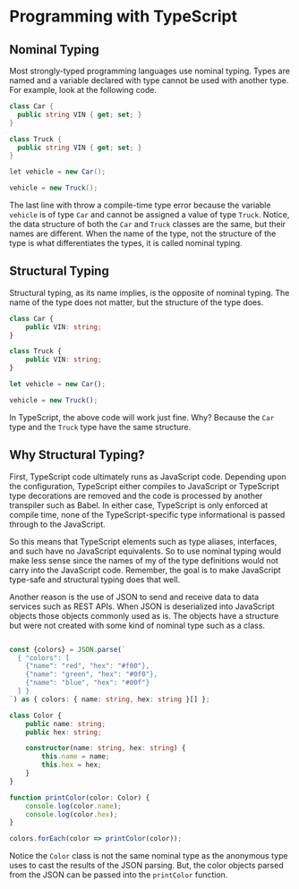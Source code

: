 # Programming with TypeScript

## Nominal Typing

Most strongly-typed programming languages use nominal typing. Types are
named and a variable declared with type cannot be used with another type.
For example, look at the following code.

```csharp
class Car {
  public string VIN { get; set; }
}

class Truck {
  public string VIN { get; set; }
}

let vehicle = new Car();

vehicle = new Truck();
```

The last line with throw a compile-time type error because the variable
`vehicle` is of type `Car` and cannot be assigned a value of type `Truck`.
Notice, the data structure of both the `Car` and `Truck` classes are the
same, but their names are different. When the name of the type, not the
structure of the type is what differentiates the types, it is called nominal
typing.

## Structural Typing

Structural typing, as its name implies, is the opposite of nominal typing.
The name of the type does not matter, but the structure of the type does.

```typescript
class Car {
    public VIN: string;
}

class Truck {
    public VIN: string;
}

let vehicle = new Car();

vehicle = new Truck();
```

In TypeScript, the above code will work just fine. Why? Because the `Car`
type and the `Truck` type have the same structure.

## Why Structural Typing?

First, TypeScript code ultimately runs as JavaScript code. Depending upon
the configuration, TypeScript either compiles to JavaScript or TypeScript
type decorations are removed and the code is processed by another transpiler
such as Babel. In either case, TypeScript is only enforced at compile time,
none of the TypeScript-specific type informational is passed through to the
JavaScript.

So this means that TypeScript elements such as type aliases, interfaces, and
such have no JavaScript equivalents. So to use nominal typing would make
less sense since the names of my of the type definitions would not carry
into the JavaScript code. Remember, the goal is to make JavaScript type-safe
and structural typing does that well.

Another reason is the use of JSON to send and receive data to data services
such as REST APIs. When JSON is deserialized into JavaScript objects those
objects commonly used as is. The objects have a structure but were not
created with some kind of nominal type such as a class.

```typescript

const {colors} = JSON.parse(`
  { "colors": [
    {"name": "red", "hex": "#f00"},
    {"name": "green", "hex": "#0f0"},
    {"name": "blue", "hex": "#00f"}
  ] }
`) as { colors: { name: string, hex: string }[] };

class Color {
    public name: string;
    public hex: string;

    constructor(name: string, hex: string) {
        this.name = name;
        this.hex = hex;
    }
}

function printColor(color: Color) {
    console.log(color.name);
    console.log(color.hex);
}

colors.forEach(color => printColor(color));
```

Notice the `Color` class is not the same nominal type as the anonymous type
uses to cast the results of the JSON parsing. But, the color objects parsed
from the JSON can be passed into the `printColor` function.

